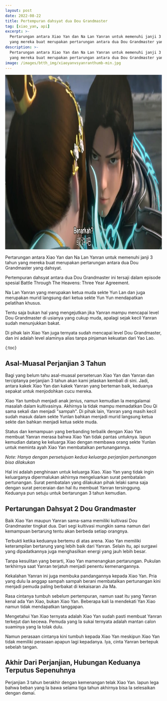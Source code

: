 ```yaml
---
layout: post
date: 2022-08-22
title: Pertempuran dahsyat dua Dou Grandmaster
tag: [xiao_yan, api]
excerpt: >-
  Pertarungan antara Xiao Yan dan Na Lan Yanran untuk memenuhi janji 3 tahun
  yang mereka buat merupakan pertarungan antara dua Dou Grandmaster yang dahsyat
description: >-
  Pertarungan antara Xiao Yan dan Na Lan Yanran untuk memenuhi janji 3 tahun
  yang mereka buat merupakan pertarungan antara dua Dou Grandmaster yang dahsyat
image: /images/btth_img/xiaoyanvsyanranthumb-min.jpg
---
```


<img alt="Xiao Yan VS Yanran" src="/images/btth_img/xiaoyanvsyanran-min.jpg" width="1000" height="562"/>

Pertarungan antara Xiao Yan dan Na Lan Yanran untuk memenuhi janji 3 tahun yang mereka buat merupakan pertarungan antara dua Dou Grandmaster yang dahsyat.

Pertempuran dahsyat antara dua Dou Grandmaster ini tersaji dalam episode spesial Battle Through The Heavens: Three Year Agreement.

Na Lan Yanran yang merupakan ketua muda sekte Yun Lan dan juga merupakan murid langsung dari ketua sekte Yun Yun mendapatkan pelatihan khusus.

Tentu saja bukan hal yang mengejutkan jika Yanran mampu mencapai level Dou Grandmaster di usianya yang cukup muda, apalagi sejak kecil Yanran sudah menunjukkan bakat.

Di pihak lain Xiao Yan juga ternyata sudah mencapai level Dou Grandmaster, dan ini adalah level alaminya alias tanpa pinjaman kekuatan dari Yao Lao.

{:toc}

## Asal-Muasal Perjanjian 3 Tahun

Bagi yang belum tahu asal-muasal perseteruan Xiao Yan dan Yanran dan terciptanya perjanjian 3 tahun akan kami jelaskan kembali di sini. Jadi, antara kakek Xiao Yan dan kakek Yanran yang berteman baik, keduanya sepakat untuk menjodohkan cucu mereka.

Xiao Yan tumbuh menjadi anak jenius, namun kemudian Ia mengalamai masalah dalam kultivasinya. Akhirnya Ia tidak mampu memadatkan Dou Qi sama sekali dan menjadi "sampah". Di pihak lain, Yanran yang masih kecil sudah masuk dalam sekte Yunlan bahkan menjadi murid langsung ketua sekte dan bahkan menjadi ketua sekte muda.

Status dan kemampuan yang berbanding terbalik dengan Xiao Yan membuat Yanran merasa bahwa Xiao Yan tidak pantas untuknya. Iapun kemudian datang ke keluarga Xiao dengan membawa orang sekte Yunlan untuk meminta ayah Xiao Yan membatalkan pertunangannya.

_Note: Hanya dengan persetujuan kedua keluarga perjanjian pertunangan bisa dilakukan_

Hal ini adalah penghinaan untuk keluarga Xiao. Xiao Yan yang tidak ingin keluarganya dipermalukan akhirnya mengeluarkan surat pembatalan pertunangan. Surat pembatalan yang dilakukan pihak lelaki sama saja dengan surat perceraian dan hal itu membuat Yanran tersinggung. Keduanya pun setuju untuk bertarungan 3 tahun kemudian.

## Pertarungan Dahsyat 2 Dou Grandmaster

Baik Xiao Yan maupun Yanran sama-sama memiliki kultivasi Dou Grandmaster tingkat dua. Dari segi kultivasi mungkin sama namun dari kemampuan bertarung tentu akan berbeda setiap orangnya.

Terbukti ketika keduanya bertemu di atas arena. Xiao Yan memiliki keterampilan bertarung yang lebih baik dari Yanran. Selain itu, api surgawi yang dipadatkannya juga menghasilkan energi yang jauh lebih besar.

Tanpa kesulitan yang berarti, Xiao Yan mamenangkan pertarungan. Pukulan terkhirnya saat Yanran terjatuh menjadi penentu kemenangannya.

Kekalahan Yanran ini juga membuka pandangannya kepada Xiao Yan. Pria yang dulu Ia anggap sampah sampah berani membatalkan pertunangan kini menjadi pemuda paling berbakat di kekaisaran Jia Ma.

Rasa cintanya tumbuh sebelum pertempuran, namun saat itu yang Yanran kenal ada Yan Xiao, bukan Xiao Yan. Beberapa kali Ia mendekati Yan Xiao namun tidak mendapatkan tanggapan.

Mengetahui Yan Xiao ternyata adalah Xiao Yan sudah pasti membuat Yanran terkejut dan kecewa. Pemuda yang Ia sukai ternyata adalah mantan calon suaminya yang Ia tolak dulu.

Namun perasaan cintanya kini tumbuh kepada Xiao Yan meskipun Xiao Yan tidak memiliki perasaan apapun lagi kepadanya. Iya, cinta Yanran bertepuk sebelah tangan.

## Akhir Dari Perjanjian, Hubungan Keduanya Terputus Sepenuhnya

Perjanjian 3 tahun berakhir dengan kemenangan telak Xiao Yan. Iapun lega bahwa beban yang Ia bawa selama tiga tahun akhirnya bisa Ia selesaikan dengan damai.
